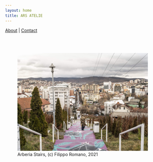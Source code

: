 ```yaml
---
layout: home
title: ARS ATELIE
---
```


[About](about) | [Contact](contact)
<br>
<br>
<br>
<br>
<figure>
  <img src="images/arberia-stairs-2021.jpg" alt="Arberia Stairs">
  <figcaption>Arberia Stairs, (c) Filippo Romano, 2021</figcaption>
</figure>
